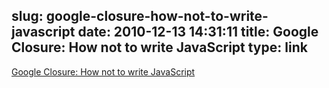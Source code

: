 slug: google-closure-how-not-to-write-javascript
date: 2010-12-13 14:31:11
title: Google Closure: How not to write JavaScript
type: link
---

[Google Closure: How not to write JavaScript](http://blogs.sitepoint.com/2009/11/12/google-closure-how-not-to-write-javascript/)
